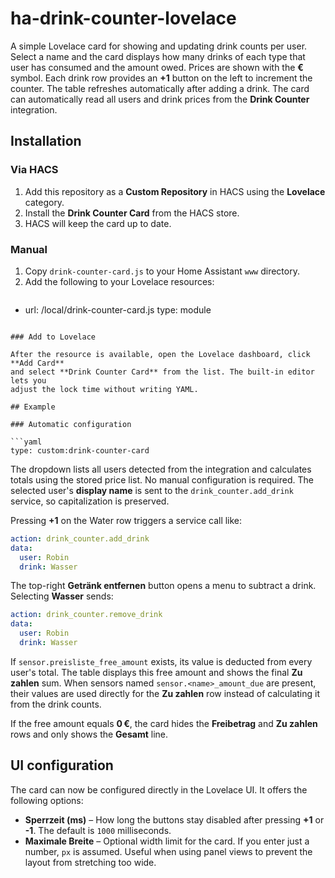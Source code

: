 # ha-drink-counter-lovelace

A simple Lovelace card for showing and updating drink counts per user. Select a name and the card displays how many drinks of each type that user has consumed and the amount owed. Prices are shown with the **€** symbol. Each drink row provides an **+1** button on the left to increment the counter. The table refreshes automatically after adding a drink. The card can automatically read all users and drink prices from the **Drink Counter** integration.

## Installation

### Via HACS

1. Add this repository as a **Custom Repository** in HACS using the
   **Lovelace** category.
2. Install the **Drink Counter Card** from the HACS store.
3. HACS will keep the card up to date.

### Manual

1. Copy `drink-counter-card.js` to your Home Assistant `www` directory.
2. Add the following to your Lovelace resources:
   ```yaml
  - url: /local/drink-counter-card.js
    type: module
  ```

### Add to Lovelace

After the resource is available, open the Lovelace dashboard, click **Add Card**
and select **Drink Counter Card** from the list. The built-in editor lets you
adjust the lock time without writing YAML.

## Example

### Automatic configuration

```yaml
type: custom:drink-counter-card
```

The dropdown lists all users detected from the integration and calculates totals using the stored price list. No manual configuration is required.
The selected user's **display name** is sent to the `drink_counter.add_drink` service, so capitalization is preserved.

Pressing **+1** on the Water row triggers a service call like:

```yaml
action: drink_counter.add_drink
data:
  user: Robin
  drink: Wasser
```

The top-right **Getränk entfernen** button opens a menu to subtract a drink. Selecting
**Wasser** sends:

```yaml
action: drink_counter.remove_drink
data:
  user: Robin
  drink: Wasser
```

If `sensor.preisliste_free_amount` exists, its value is deducted from every user's total. The table displays this free amount and shows the final **Zu zahlen** sum.
When sensors named `sensor.<name>_amount_due` are present, their values are used directly for the **Zu zahlen** row instead of calculating it from the drink counts.

If the free amount equals **0 €**, the card hides the **Freibetrag** and **Zu zahlen** rows and only shows the **Gesamt** line.

## UI configuration

The card can now be configured directly in the Lovelace UI. It offers the following options:

* **Sperrzeit (ms)** – How long the buttons stay disabled after pressing **+1** or **-1**. The default is `1000` milliseconds.
* **Maximale Breite** – Optional width limit for the card. If you enter just a number, `px` is assumed. Useful when using panel views to prevent the layout from stretching too wide.

